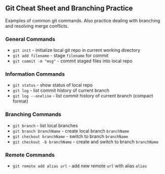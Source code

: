 ## Git Cheat Sheet and Branching Practice

Examples of common git commands. Also practice dealing with branching and resolving merge conflicts.

### General Commands
* `git init` - initialize local git repo in current working directory
* `git add filename` - stage `filename` for commit
* `git commit -m "msg"` - commit staged files into local repo

### Information Commands
* `git status` - show status of local repo
* `git log` - list commit history of current branch
* `git log --oneline` - list commit history of current branch (compact format)

### Branching Commands
* `git branch` - list local branches
* `git branch branchName` - create local branch `branchName`
* `git checkout branchName` - switch to branch `branchName`
* `git checkout -b branchName` - create and switch to branch `branchName`

### Remote Commands
* `git remote add alias url` - add new remote `url` with alias `alias`
